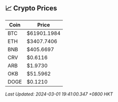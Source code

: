 ## 📈 Crypto Prices

| Coin | Price |
| ---- | ----- |
| BTC | $61901.1984 |
| ETH | $3407.7406 |
| BNB | $405.6697 |
| CRV | $0.6116 |
| ARB | $1.9730 |
| OKB | $51.5962 |
| DOGE | $0.1210 |

_Last Updated: 2024-03-01 19:41:00.347 +0800 HKT_